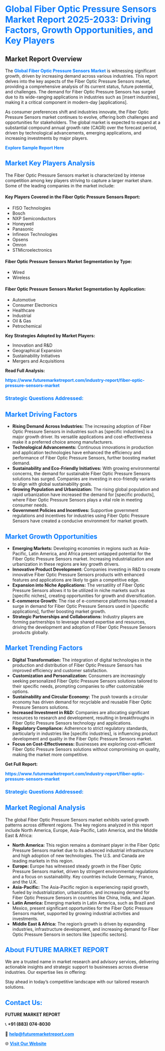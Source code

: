 <h1 style="color: #007BFF;">Global Fiber Optic Pressure Sensors Market Report 2025-2033: Driving Factors, Growth Opportunities, and Key Players</h1>

<section id="overview">
<h2>Market Report Overview</h2>
<p>The <a href="https://www.futuremarketreport.com/industry-report/fiber-optic-pressure-sensors-market" style="color: #007BFF; text-decoration: none;"><strong>Global Fiber Optic Pressure Sensors Market</strong></a> is witnessing significant growth, driven by increasing demand across various industries. This report delves into the key aspects of the Fiber Optic Pressure Sensors market, providing a comprehensive analysis of its current status, future potential, and challenges. The demand for Fiber Optic Pressure Sensors has surged due to its wide-ranging applications in industries such as [insert industries], making it a critical component in modern-day [applications].</p>
<p>As consumer preferences shift and industries innovate, the Fiber Optic Pressure Sensors market continues to evolve, offering both challenges and opportunities for stakeholders. The global market is expected to expand at a substantial compound annual growth rate (CAGR) over the forecast period, driven by technological advancements, emerging applications, and increasing investments by major players.</p>
</section>

<section id="overview">
<p><a href="https://www.futuremarketreport.com/request-sample/reportId=75321" style="color: #007BFF; text-decoration: none;"><strong>Explore Sample Report Here</strong></a></p>
</section>

<section id="key-players">
<h2 style="color: #007BFF;">Market Key Players Analysis</h2>
<p>The Fiber Optic Pressure Sensors market is characterized by intense competition among key players striving to capture a larger market share. Some of the leading companies in the market include:</p>
<h4>Key Players Covered in the Fiber Optic Pressure Sensors Report:</h4>
<ul><li>FISO Technologies</li><li>Bosch</li><li>NXP Semiconductors</li><li>Honeywell</li><li>Panasonic</li><li>Infineon Technologies</li><li>Opsens</li><li>Omron</li><li>STMicroelectronics</li></ul>
<h4>Fiber Optic Pressure Sensors Market Segmentation by Type:</h4>
<ul><li>Wired</li><li>Wireless</li></ul>

<h4>Fiber Optic Pressure Sensors Market Segmentation by Application:</h4>
<ul><li>Automotive</li><li>Consumer Electronics</li><li>Healthcare</li><li>Industrial</li><li>Oil &amp; Gas</li><li>Petrochemical</li></ul>
<p><strong>Key Strategies Adopted by Market Players:</strong></p>
<ul>
<li>Innovation and R&D</li>
<li>Geographical Expansion</li>
<li>Sustainability Initiatives</li>
<li>Mergers and Acquisitions</li>
</ul>
</section>

<section>
<p><strong>Read Full Analysis: </strong></p><a href="https://www.futuremarketreport.com/industry-report/fiber-optic-pressure-sensors-market" style="color: #007BFF; text-decoration: none;"><strong>https://www.futuremarketreport.com/industry-report/fiber-optic-pressure-sensors-market</strong></a>
<h3 style="color: #007BFF;">Strategic Questions Addressed:</h3>
</section>

<section id="driving-factors">
<h2 style="color: #007BFF;">Market Driving Factors</h2>
<ul>
<li><strong>Rising Demand Across Industries:</strong> The increasing adoption of Fiber Optic Pressure Sensors in industries such as [specific industries] is a major growth driver. Its versatile applications and cost-effectiveness make it a preferred choice among manufacturers.</li>
<li><strong>Technological Advancements:</strong> Continuous innovations in production and application technologies have enhanced the efficiency and performance of Fiber Optic Pressure Sensors, further boosting market demand.</li>
<li><strong>Sustainability and Eco-Friendly Initiatives:</strong> With growing environmental concerns, the demand for sustainable Fiber Optic Pressure Sensors solutions has surged. Companies are investing in eco-friendly variants to align with global sustainability goals.</li>
<li><strong>Growing Population and Urbanization:</strong> The rising global population and rapid urbanization have increased the demand for [specific products], where Fiber Optic Pressure Sensors plays a vital role in meeting consumer needs.</li>
<li><strong>Government Policies and Incentives:</strong> Supportive government regulations and incentives for industries using Fiber Optic Pressure Sensors have created a conducive environment for market growth.</li>
</ul>
</section>

<section id="growth-opportunities">
<h2 style="color: #007BFF;">Market Growth Opportunities</h2>
<ul>
<li><strong>Emerging Markets:</strong> Developing economies in regions such as Asia-Pacific, Latin America, and Africa present untapped potential for the Fiber Optic Pressure Sensors market. Increasing industrialization and urbanization in these regions are key growth drivers.</li>
<li><strong>Innovative Product Development:</strong> Companies investing in R&D to create innovative Fiber Optic Pressure Sensors products with enhanced features and applications are likely to gain a competitive edge.</li>
<li><strong>Expansion into Niche Applications:</strong> The versatility of Fiber Optic Pressure Sensors allows it to be utilized in niche markets such as [specific niches], creating opportunities for growth and diversification.</li>
<li><strong>E-commerce Growth:</strong> The rise of e-commerce platforms has created a surge in demand for Fiber Optic Pressure Sensors used in [specific applications], further boosting market growth.</li>
<li><strong>Strategic Partnerships and Collaborations:</strong> Industry players are forming partnerships to leverage shared expertise and resources, driving the development and adoption of Fiber Optic Pressure Sensors products globally.</li>
</ul>
</section>

<section id="trending-factors">
<h2 style="color: #007BFF;">Market Trending Factors</h2>
<ul>
<li><strong>Digital Transformation:</strong> The integration of digital technologies in the production and distribution of Fiber Optic Pressure Sensors has improved efficiency and customer satisfaction.</li>
<li><strong>Customization and Personalization:</strong> Consumers are increasingly seeking personalized Fiber Optic Pressure Sensors solutions tailored to their specific needs, prompting companies to offer customizable options.</li>
<li><strong>Sustainability and Circular Economy:</strong> The push towards a circular economy has driven demand for recyclable and reusable Fiber Optic Pressure Sensors solutions.</li>
<li><strong>Increased Investment in R&D:</strong> Companies are allocating significant resources to research and development, resulting in breakthroughs in Fiber Optic Pressure Sensors technology and applications.</li>
<li><strong>Regulatory Compliance:</strong> Adherence to strict regulatory standards, particularly in industries like [specific industries], is influencing product development and quality in the Fiber Optic Pressure Sensors market.</li>
<li><strong>Focus on Cost-Effectiveness:</strong> Businesses are exploring cost-efficient Fiber Optic Pressure Sensors solutions without compromising on quality, making the market more competitive.</li>
</ul>
</section>

<section>
<p><strong>Get Full Report: </strong></p><a href="https://www.futuremarketreport.com/industry-report/fiber-optic-pressure-sensors-market" style="color: #007BFF; text-decoration: none;"><strong>https://www.futuremarketreport.com/industry-report/fiber-optic-pressure-sensors-market</strong></a>
<h3 style="color: #007BFF;">Strategic Questions Addressed:</h3>
</section>


<section id="regional-analysis">
<h2 style="color: #007BFF;">Market Regional Analysis</h2>
<p>The global Fiber Optic Pressure Sensors market exhibits varied growth patterns across different regions. The key regions analyzed in this report include North America, Europe, Asia-Pacific, Latin America, and the Middle East & Africa:</p>
<ul>
<li><strong>North America:</strong> This region remains a dominant player in the Fiber Optic Pressure Sensors market due to its advanced industrial infrastructure and high adoption of new technologies. The U.S. and Canada are leading markets in this region.</li>
<li><strong>Europe:</strong> Europe has witnessed steady growth in the Fiber Optic Pressure Sensors market, driven by stringent environmental regulations and a focus on sustainability. Key countries include Germany, France, and the U.K.</li>
<li><strong>Asia-Pacific:</strong> The Asia-Pacific region is experiencing rapid growth, fueled by industrialization, urbanization, and increasing demand for Fiber Optic Pressure Sensors in countries like China, India, and Japan.</li>
<li><strong>Latin America:</strong> Emerging markets in Latin America, such as Brazil and Mexico, present significant opportunities for the Fiber Optic Pressure Sensors market, supported by growing industrial activities and investments.</li>
<li><strong>Middle East & Africa:</strong> The region’s growth is driven by expanding industries, infrastructure development, and increasing demand for Fiber Optic Pressure Sensors in sectors like [specific sectors].</li>
</ul>
</section>

<footer>
<h2 style="color: #007BFF;">About FUTURE MARKET REPORT</h2>
<p>We are a trusted name in market research and advisory services, delivering actionable insights and strategic support to businesses across diverse industries. Our expertise lies in offering:</p>

<p>Stay ahead in today’s competitive landscape with our tailored research solutions.</p>

<h2 style="color: #007BFF;">Contact Us:</h2>
<p><strong>FUTURE MARKET REPORT</strong></p>
<p>📞 <strong>+91 (883) 074-8030</strong></p>
<p>📧 <strong><a href="mailto:help@futuremarketreport.com" style="color: #007BFF;">help@futuremarketreport.com</a></strong></p>
<p>🌐 <strong><a href="https://www.futuremarketreport.com/" style="color: #007BFF;">Visit Our Website</a></strong></p>
</footer>